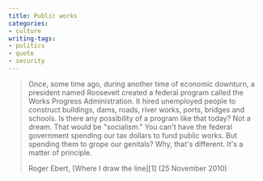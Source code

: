 ```yaml
---
title: Public works
categories:
- culture
writing-tags:
- politics
- quote
- security
---
```


> Once, some time ago, during another time of economic downturn, a president named Roosevelt created a federal program called the Works Progress Administration. It hired unemployed people to construct buildings, dams, roads, river works, ports, bridges and schools. Is there any possibility of a program like that today? Not a dream. That would be "socialism." You can't have the federal government spending our tax dollars to fund public works. But spending them to grope our genitals? Why, that's different. It's a matter of principle.
> <footer>Roger Ebert, [Where I draw the line][1] (25 November 2010)</footer>

   [1]: http://blogs.suntimes.com/ebert/2010/11/where_i_draw_the_line.html
